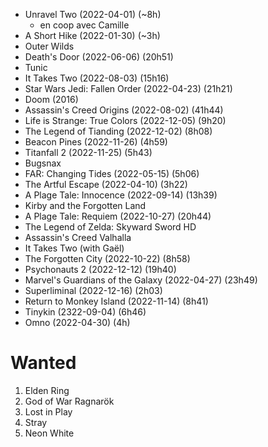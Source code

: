- Unravel Two (2022-04-01) (~8h)
  - en coop avec Camille
- A Short Hike (2022-01-30) (~3h)
- Outer Wilds
- Death's Door (2022-06-06) (20h51)
- Tunic
- It Takes Two (2022-08-03) (15h16)
- Star Wars Jedi: Fallen Order (2022-04-23) (21h21)
- Doom (2016)
- Assassin's Creed Origins (2022-08-02) (41h44)
- Life is Strange: True Colors (2022-12-05) (9h20)
- The Legend of Tianding (2022-12-02) (8h08)
- Beacon Pines (2022-11-26) (4h59)
- Titanfall 2 (2022-11-25) (5h43)
- Bugsnax
- FAR: Changing Tides (2022-05-15) (5h06)
- The Artful Escape (2022-04-10) (3h22)
- A Plage Tale: Innocence (2022-09-14) (13h39)
- Kirby and the Forgotten Land
- A Plage Tale: Requiem (2022-10-27) (20h44)
- The Legend of Zelda: Skyward Sword HD
- Assassin's Creed Valhalla
- It Takes Two (with Gaël)
- The Forgotten City (2022-10-22) (8h58)
- Psychonauts 2 (2022-12-12) (19h40)
- Marvel's Guardians of the Galaxy (2022-04-27) (23h49)
- Superliminal (2022-12-16) (2h03)
- Return to Monkey Island (2022-11-14) (8h41)
- Tinykin (2322-09-04) (6h46)
- Omno (2022-04-30) (4h)

# Wanted

1. Elden Ring
1. God of War Ragnarök
1. Lost in Play
1. Stray
1. Neon White